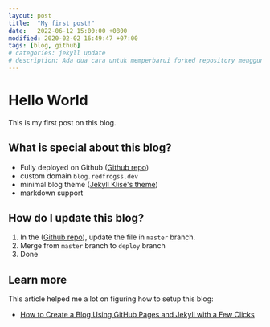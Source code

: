 ```yaml
---
layout: post
title:  "My first post!"
date:   2022-06-12 15:00:00 +0800
modified: 2020-02-02 16:49:47 +07:00
tags: [blog, github]
# categories: jekyll update
# description: Ada dua cara untuk memperbarui forked repository menggunakan web interface yang disediakan oleh github tapi ribet, atau melalui terminal yang lebih ribet lagi.
---
```

# Hello World
This is my first post on this blog.

## What is special about this blog?
- Fully deployed on Github ([Github repo](https://github.com/redfrogsss/blog.redfrogss.dev))
- custom domain `blog.redfrogss.dev`
- minimal blog theme ([Jekyll Klisé's theme](https://jamstackthemes.dev/theme/jekyll-klise/))
- markdown support

## How do I update this blog?
1. In the ([Github repo](https://github.com/redfrogsss/blog.redfrogss.dev)), update the file in `master` branch.
2. Merge from `master` branch to `deploy` branch
3. Done


## Learn more
This article helped me a lot on figuring how to setup this blog:

- [How to Create a Blog Using GitHub Pages and Jekyll with a Few Clicks](https://www.foxinfotech.in/2019/12/how-to-create-a-blog-using-github-pages-and-jekyll-with-a-few-clicks.html)